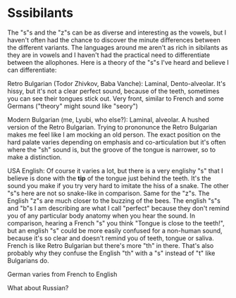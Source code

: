# Sssibilants

The "s"s and the "z"s can be as diverse and interesting as the vowels, but I haven't often had the chance to discover the minute differences between the different variants. The languages around me aren't as rich in sibilants as they are in vowels and I haven't had the practical need to differentiate between the allophones. Here is a theory of the "s"s I've heard and believe I can differentiate:


Retro Bulgarian (Todor Zhivkov, Baba Vanche): Laminal, Dento-alveolar. It's hissy, but it's not a clear perfect sound, because of the teeth, sometimes you can see their tongues stick out. Very front, similar to French and some Germans ("theory" might sound like "seory")


Modern Bulgarian (me, Lyubi, who else?): Laminal, alveolar. A hushed version of the Retro Bulgarian. Trying to prononunce the Retro Bulgarian makes me feel like I am mocking an old person. The exact position on the hard palate varies depending on emphasis and co-articulation but it's often where the "sh" sound is, but the groove of the tongue is narrower, so to make a distinction.
 

USA English: Of course it varies a lot, but there is a very englishy "s" that I believe is done with the **tip** of the tongue just behind the teeth. It's the sound you make if you try very hard to imitate the hiss of a snake. The other "s"s here are not so snake-like in comparison. Same for the "z"s. The English "z"s are much closer to the buzzing of the bees. The english "s"s and "b"s I am describing are what I call "perfect" because they don't remind you of any particular body anatomy when you hear the sound. In comparison, hearing a French "s" you think "Tongue is close to the teeth!", but an english "s" could be more easily confused for a non-human sound, because it's so clear and doesn't remind you of teeth, tongue or saliva.
French is like Retro Bulgarian but there's more "th" in there. That's also probably why they confuse the English "th" with a "s" instead of "t" like Bulgarians do.


German varies from French to English


What about Russian?
